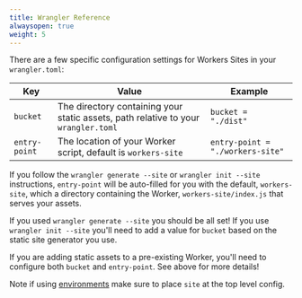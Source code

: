 ```yaml
---
title: Wrangler Reference
alwaysopen: true
weight: 5
---
```


There are a few specific configuration settings for Workers Sites in your `wrangler.toml`:

| Key           | Value                                                                              | Example                          |
| ------------- | ---------------------------------------------------------------------------------- | -------------------------------- |
| `bucket`      | The directory containing your static assets, path relative to your `wrangler.toml` | `bucket = "./dist"`              |
| `entry-point` | The location of your Worker script, default is `workers-site`                      | `entry-point = "./workers-site"` |

If you follow the `wrangler generate --site` or `wrangler init --site` instructions, `entry-point` will be auto-filled for you with the default, `workers-site`, which a directory containing the Worker, `workers-site/index.js` that serves your assets.

If you used `wrangler generate --site` you should be all set!
If you use `wrangler init --site` you'll need to add a value for `bucket` based on the static site generator you use.

If you are adding static assets to a pre-existing Worker, you'll need to configure both `bucket` and `entry-point`. See above for more details!

Note if using [environments](./environments) make sure to place `site` at the top level config.

